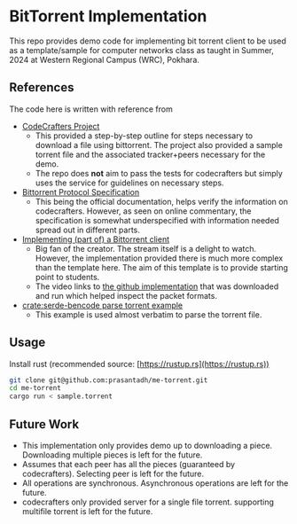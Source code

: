 # BitTorrent Implementation

This repo provides demo code for implementing bit torrent client
to be used as a template/sample for computer networks class
as taught in Summer, 2024 at Western Regional Campus (WRC), Pokhara.

## References

The code here is written with reference from

- [CodeCrafters Project](https://app.codecrafters.io/courses/bittorrent/overview)
  - This provided a step-by-step outline for steps necessary to download a file
  using bittorrent. The project also provided a sample torrent file and the associated
  tracker+peers necessary for the demo.
  - The repo does **not** aim to pass the tests for codecrafters but simply uses
  the service for guidelines on necessary steps.
- [Bittorrent Protocol Specification](https://www.bittorrent.org/beps/bep_0003.html#peer-messages)
  - This being the official documentation, helps verify the information on codecrafters.
  However, as seen on online commentary, the specification is somewhat underspecified
  with information needed spread out in different parts.
- [Implementing (part of) a Bittorrent client](https://www.youtube.com/watch?v=jf_ddGnum_4)
  - Big fan of the creator. The stream itself is a delight to watch. However, the
  implementation provided there is much more complex than the template here. The
  aim of this template is to provide starting point to students.
  - The video links to [the github implementation](https://github.com/codecrafters-io/build-your-own-bittorrent) that was downloaded and run which helped inspect the packet formats.
- [crate:serde-bencode parse torrent example](https://github.com/toby/serde-bencode/blob/master/examples/parse_torrent.rs)
  - This example is used almost verbatim to parse the torrent file.

## Usage

Install rust (recommended source: [https://rustup.rs](https://rustup.rs))

```bash
git clone git@github.com:prasantadh/me-torrent.git 
cd me-torrent
cargo run < sample.torrent
```

## Future Work

- This implementation only provides demo up to downloading a piece.
Downloading multiple pieces is left for the future.
- Assumes that each peer has all the pieces (guaranteed by codecrafters).
Selecting peer is left for the future.
- All operations are synchronous. Asynchronous operations are left for the future.
- codecrafters only provided server for a single file torrent.
supporting multifile torrent is left for the future.
